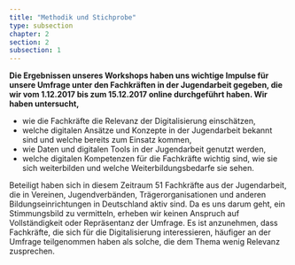 ```yaml
---
title: "Methodik und Stichprobe"
type: subsection
chapter: 2
section: 2
subsection: 1
---
```

<strong>Die Ergebnissen unseres Workshops haben uns wichtige Impulse für unsere Umfrage unter den Fachkräften in der 
Jugendarbeit gegeben, die wir vom 1.12.2017 bis zum 15.12.2017 online durchgeführt haben. Wir haben untersucht,</strong>

* wie die Fachkräfte die Relevanz der Digitalisierung einschätzen,
* welche digitalen Ansätze und Konzepte in der Jugendarbeit bekannt sind und welche bereits zum Einsatz kommen,
* wie Daten und digitalen Tools in der Jugendarbeit genutzt werden,
* welche digitalen Kompetenzen für die Fachkräfte wichtig sind, wie sie sich weiterbilden und welche 
Weiterbildungsbedarfe sie sehen.

Beteiligt haben sich in diesem Zeitraum 51 Fachkräfte aus der  Jugendarbeit, die in Vereinen, Jugendverbänden, 
Trägerorganisationen und anderen Bildungseinrichtungen in Deutschland aktiv sind. Da es uns darum geht, ein 
Stimmungsbild zu vermitteln, erheben wir keinen Anspruch auf Vollständigkeit oder Repräsentanz der Umfrage. Es ist 
anzunehmen, dass Fachkräfte, die sich für die Digitalisierung interessieren, häufiger an der Umfrage teilgenommen haben 
als solche, die dem Thema wenig Relevanz zusprechen.

